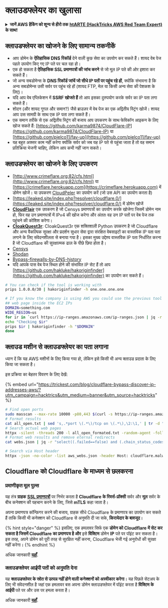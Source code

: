 # क्लाउडफ्लेयर का खुलासा

<details>

<summary><strong>जानें AWS हैकिंग को शून्य से हीरो तक</strong> <a href="https://training.hacktricks.xyz/courses/arte"><strong>htARTE (HackTricks AWS Red Team Expert)</strong></a><strong> के साथ!</strong></summary>

HackTricks का समर्थन करने के अन्य तरीके:

* यदि आप अपनी **कंपनी का विज्ञापन HackTricks में देखना चाहते हैं** या **HackTricks को PDF में डाउनलोड करना चाहते हैं** तो [**सब्सक्रिप्शन प्लान्स देखें**](https://github.com/sponsors/carlospolop)!
* [**आधिकारिक PEASS और HackTricks स्वैग**](https://peass.creator-spring.com) प्राप्त करें
* हमारे विशेष [**NFTs**](https://opensea.io/collection/the-peass-family) कलेक्शन, [**The PEASS Family**](https://opensea.io/collection/the-peass-family) खोजें
* **शामिल हों** 💬 [**डिस्कॉर्ड समूह**](https://discord.gg/hRep4RUj7f) या [**टेलीग्राम समूह**](https://t.me/peass) या हमें **ट्विटर** 🐦 [**@carlospolopm**](https://twitter.com/hacktricks\_live)** पर फॉलो** करें।
* **हैकिंग ट्रिक्स साझा करें और PRs सबमिट करें** [**HackTricks**](https://github.com/carlospolop/hacktricks) और [**HackTricks Cloud**](https://github.com/carlospolop/hacktricks-cloud) github repos में।

</details>

## क्लाउडफ्लेयर का खोजने के लिए सामान्य तकनीकें

* आप डोमेन के **ऐतिहासिक DNS रिकॉर्ड** देने वाली कुछ सेवा का उपयोग कर सकते हैं। शायद वेब पेज पहले उपयोग किए गए IP पते पर चल रहा हो।
* एक हो सकता है **ऐतिहासिक SSL प्रमाणपत्रों की जांच करने** से जो मूल IP पते की ओर इशारा कर सकते हैं।
* जो अन्य सबडोमेन्स के **DNS रिकॉर्ड जांचें जो सीधे IP पतों पर पहुंच रहे हों**, क्योंकि संभावना है कि अन्य सबडोमेन्स उसी सर्वर पर पहुंच रहे हों (शायद FTP, मेल या किसी अन्य सेवा की पेशकश के लिए)।
* यदि आप वेब एप्लिकेशन में **SSRF खोजते हैं** तो आप इसका दुरुपयोग करके सर्वर का IP पता लगा सकते हैं।
* शोदन (और शायद गूगल और समान?) जैसे ब्राउज़र में वेब पेज का एक अद्वितीय स्ट्रिंग खोजें। शायद आप उस सामग्री के साथ एक IP पता लगा सकते हैं।
* एक समान तरीके से एक अद्वितीय स्ट्रिंग की बजाय आप उपकरण के साथ फेविकॉन आइकन के लिए खोज सकते हैं: [https://github.com/karma9874/CloudFlare-IP](https://github.com/karma9874/CloudFlare-IP) या [https://github.com/pielco11/fav-up](https://github.com/pielco11/fav-up)
* यह बहुत अक्सर काम नहीं करेगा क्योंकि सर्वर को जब यह IP पते से पहुंचा जाता है तो वह समान प्रतिक्रिया भेजनी चाहिए, लेकिन आप कभी नहीं जान सकते।

## क्लाउडफ्लेयर का खोजने के लिए उपकरण

* [http://www.crimeflare.org:82/cfs.html](http://www.crimeflare.org:82/cfs.html) या [https://crimeflare.herokuapp.com](https://crimeflare.herokuapp.com) में डोमेन खोजें। या उपकरण [CloudPeler](https://github.com/zidansec/CloudPeler) का उपयोग करें (जो उस API का उपयोग करता है)
* [https://leaked.site/index.php?resolver/cloudflare.0/](https://leaked.site/index.php?resolver/cloudflare.0/) में डोमेन खोजें
* [**CloudFlair**](https://github.com/christophetd/CloudFlair) एक उपकरण है जो Censys प्रमाणपत्रों का उपयोग करके खोजेगा जिसमें डोमेन नाम हो, फिर वह उन प्रमाणपत्रों में IPv4 की खोज करेगा और अंततः वह उन IP पतों पर वेब पेज तक पहुंचने की कोशिश करेगा।
* [**CloakQuest3r**](https://github.com/spyboy-productions/CloakQuest3r): CloakQuest3r एक शक्तिशाली Python उपकरण है जो Cloudflare और अन्य वैकल्पिक सुरक्षा और प्रदर्शन सुधार सेवा द्वारा संरक्षित वेबसाइटों का वास्तविक IP पता पता लगाने के लिए संवेदनशीलता से बनाया गया है। इसका मुख्य उद्देश्य वास्तविक IP पता निर्धारित करना है जो Cloudflare की सुरक्षात्मक ढाल के पीछे छिपा होता है।
* [Censys](https://search.censys.io/)
* [Shodan](https://shodan.io/)
* [Bypass-firewalls-by-DNS-history](https://github.com/vincentcox/bypass-firewalls-by-DNS-history)
* यदि आपके पास वेब पेज स्थित होने की संभावित IP सेट हैं तो आप [https://github.com/hakluke/hakoriginfinder](https://github.com/hakluke/hakoriginfinder) का उपयोग कर सकते हैं।
```bash
# You can check if the tool is working with
prips 1.0.0.0/30 | hakoriginfinder -h one.one.one.one

# If you know the company is using AWS you could use the previous tool to search the
## web page inside the EC2 IPs
DOMAIN=something.com
WIDE_REGION=us
for ir in `curl https://ip-ranges.amazonaws.com/ip-ranges.json | jq -r '.prefixes[] | select(.service=="EC2") | select(.region|test("^us")) | .ip_prefix'`; do
echo "Checking $ir"
prips $ir | hakoriginfinder -h "$DOMAIN"
done
```
## क्लाउड मशीन से क्लाउडफ्लेयर का पता लगाना

ध्यान दें कि यह AWS मशीनों के लिए किया गया हो, लेकिन इसे किसी भी अन्य क्लाउड प्रदाता के लिए किया जा सकता है।

इस प्रक्रिया का बेहतर विवरण के लिए देखें:

{% embed url="https://trickest.com/blog/cloudflare-bypass-discover-ip-addresses-aws/?utm_campaign=hacktrics&utm_medium=banner&utm_source=hacktricks" %}
```bash
# Find open ports
sudo masscan --max-rate 10000 -p80,443 $(curl -s https://ip-ranges.amazonaws.com/ip-ranges.json | jq -r '.prefixes[] | select(.service=="EC2") | .ip_prefix' | tr '\n' ' ') | grep "open"  > all_open.txt
# Format results
cat all_open.txt | sed 's,.*port \(.*\)/tcp on \(.*\),\2:\1,' | tr -d " " > all_open_formated.txt
# Search actual web pages
httpx -silent -threads 200 -l all_open_formated.txt -random-agent -follow-redirects -json -no-color -o webs.json
# Format web results and remove eternal redirects
cat webs.json | jq -r "select((.failed==false) and (.chain_status_codes | length) < 9) | .url" | sort -u > aws_webs.json

# Search via Host header
httpx -json -no-color -list aws_webs.json -header Host: cloudflare.malwareworld.com -threads 250 -random-agent -follow-redirects -o web_checks.json
```
## Cloudflare को Cloudflare के माध्यम से छलकरना

### प्रमाणीकृत मूल पुल्स

यह तंत्र **ग्राहक** [**SSL प्रमाणपत्रों**](https://socradar.io/how-to-monitor-your-ssl-certificates-expiration-easily-and-why/) पर निर्भर करता है **Cloudflare के रिवर्स-प्रॉक्सी** सर्वर और **मूल** सर्वर के बीच कनेक्शन की पहचान करने के लिए, जिसे **mTLS** कहा जाता है।

अपना प्रमाणपत्र कॉन्फ़िगर करने की बजाय, ग्राहक सीधे Cloudflare के प्रमाणपत्र का उपयोग कर सकते हैं ताकि किसी भी कनेक्शन को Cloudflare से अनुमति दी जा सके, **किरायेदार के बावजूद**।

{% hint style="danger" %}
इसलिए, एक हमलावर सिर्फ एक **डोमेन को Cloudflare में सेट कर सकता है जिसमें Cloudflare का प्रमाणपत्र है और** इसे **विक्टिम** डोमेन **IP** पते पर पॉइंट कर सकता है। इस तरह, अपने डोमेन को पूरी तरह से सुरक्षित नहीं करना, Cloudflare भेजी गई अनुरोधों की सुरक्षा नहीं करेगा।
{% endhint %}

अधिक जानकारी [**यहाँ**](https://socradar.io/cloudflare-protection-bypass-vulnerability-on-threat-actors-radar/).

### क्लाउडफ्लेयर आईपी पतों को अनुमति देना

यह **क्लाउडफ्लेयर के स्रोत से उत्पन्न नहीं होने वाली कनेक्शनों को अस्वीकार करेगा**। यह पिछले सेटअप के लिए भी संवेदनशील है जहां एक हमलावर बस अपना डोमेन क्लाउडफ्लेयर में पॉइंट करता है **विक्टिम के आईपी** पते पर और उस पर हमला करता है।

अधिक जानकारी [**यहाँ**](https://socradar.io/cloudflare-protection-bypass-vulnerability-on-threat-actors-radar/).
